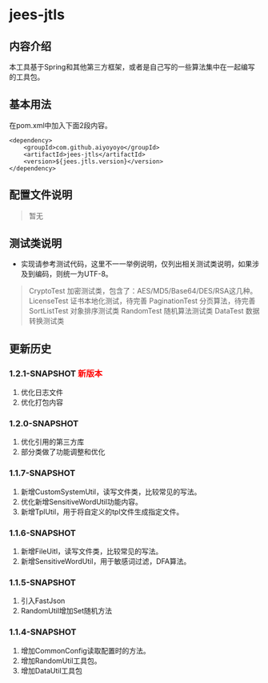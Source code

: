 # jees-jtls

## 内容介绍
本工具基于Spring和其他第三方框架，或者是自己写的一些算法集中在一起编写的工具包。

## 基本用法
在pom.xml中加入下面2段内容。
```
<dependency>
	<groupId>com.github.aiyoyoyo</groupId>
	<artifactId>jees-jtls</artifactId>
	<version>${jees.jtls.version}</version>
</dependency>
```

## 配置文件说明
> 暂无
## 测试类说明
* 实现请参考测试代码，这里不一一举例说明，仅列出相关测试类说明，如果涉及到编码，则统一为UTF-8。
> CryptoTest 加密测试类，包含了：AES/MD5/Base64/DES/RSA这几种。
> LicenseTest 证书本地化测试，待完善
> PaginationTest 分页算法，待完善
> SortListTest 对象排序测试类
> RandomTest 随机算法测试类
> DataTest 数据转换测试类

## 更新历史
### 1.2.1-SNAPSHOT <font color='red'>新版本</font>
1. 优化日志文件
2. 优化打包内容
### 1.2.0-SNAPSHOT
1. 优化引用的第三方库
2. 部分类做了功能调整和优化
### 1.1.7-SNAPSHOT
1. 新增CustomSystemUtil，读写文件类，比较常见的写法。
2. 优化新增SensitiveWordUtil功能内容。
3. 新增TplUtil，用于将自定义的tpl文件生成指定文件。
### 1.1.6-SNAPSHOT
1. 新增FileUitl，读写文件类，比较常见的写法。
2. 新增SensitiveWordUtil，用于敏感词过滤，DFA算法。
### 1.1.5-SNAPSHOT
1. 引入FastJson
2. RandomUtil增加Set随机方法
### 1.1.4-SNAPSHOT
1. 增加CommonConfig读取配置时的方法。 
2. 增加RandomUtil工具包。
3. 增加DataUtil工具包

